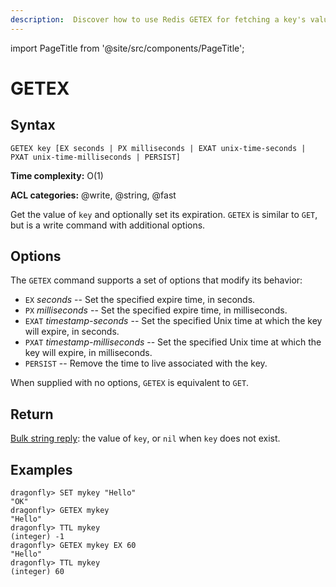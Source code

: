 ```yaml
---
description:  Discover how to use Redis GETEX for fetching a key's value and setting its expiration.
---
```


import PageTitle from '@site/src/components/PageTitle';

# GETEX

<PageTitle title="Redis GETEX Command (Documentation) | Dragonfly" />

## Syntax

    GETEX key [EX seconds | PX milliseconds | EXAT unix-time-seconds | PXAT unix-time-milliseconds | PERSIST]

**Time complexity:** O(1)

**ACL categories:** @write, @string, @fast

Get the value of `key` and optionally set its expiration.
`GETEX` is similar to `GET`, but is a write command with additional options.

## Options

The `GETEX` command supports a set of options that modify its behavior:

* `EX` *seconds* -- Set the specified expire time, in seconds.
* `PX` *milliseconds* -- Set the specified expire time, in milliseconds.
* `EXAT` *timestamp-seconds* -- Set the specified Unix time at which the key will expire, in seconds.
* `PXAT` *timestamp-milliseconds* -- Set the specified Unix time at which the key will expire, in milliseconds.
* `PERSIST` -- Remove the time to live associated with the key.

When supplied with no options, `GETEX` is equivalent to `GET`.

## Return

[Bulk string reply](https://redis.io/docs/reference/protocol-spec/#bulk-strings): the value of `key`, or `nil` when `key` does not exist.

## Examples

```shell
dragonfly> SET mykey "Hello"
"OK"
dragonfly> GETEX mykey
"Hello"
dragonfly> TTL mykey
(integer) -1
dragonfly> GETEX mykey EX 60
"Hello"
dragonfly> TTL mykey
(integer) 60
```
